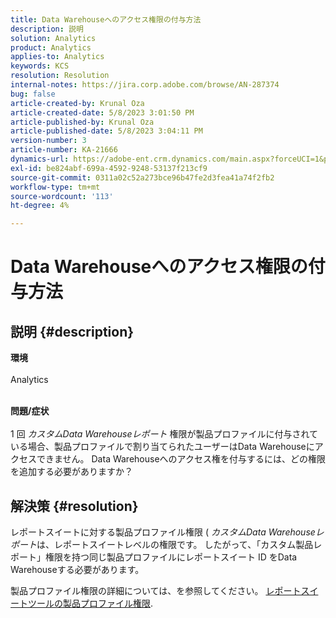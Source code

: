 ```yaml
---
title: Data Warehouseへのアクセス権限の付与方法
description: 説明
solution: Analytics
product: Analytics
applies-to: Analytics
keywords: KCS
resolution: Resolution
internal-notes: https://jira.corp.adobe.com/browse/AN-287374
bug: false
article-created-by: Krunal Oza
article-created-date: 5/8/2023 3:01:50 PM
article-published-by: Krunal Oza
article-published-date: 5/8/2023 3:04:11 PM
version-number: 3
article-number: KA-21666
dynamics-url: https://adobe-ent.crm.dynamics.com/main.aspx?forceUCI=1&pagetype=entityrecord&etn=knowledgearticle&id=1610a63c-b1ed-ed11-8849-6045bd006268
exl-id: be824abf-699a-4592-9248-53137f213cf9
source-git-commit: 0311a02c52a273bce96b47fe2d3fea41a74f2fb2
workflow-type: tm+mt
source-wordcount: '113'
ht-degree: 4%

---
```


# Data Warehouseへのアクセス権限の付与方法

## 説明 {#description}

<b>環境</b><br><br>Analytics<br><br>

<b>問題/症状</b><br><br>1 回 *カスタムData Warehouseレポート* 権限が製品プロファイルに付与されている場合、製品プロファイルで割り当てられたユーザーはData Warehouseにアクセスできません。 Data Warehouseへのアクセス権を付与するには、どの権限を追加する必要がありますか？<br>

## 解決策 {#resolution}


レポートスイートに対する製品プロファイル権限 ( *カスタムData Warehouseレポート*&#x200B;は、レポートスイートレベルの権限です。 したがって、「カスタム製品レポート」権限を持つ同じ製品プロファイルにレポートスイート ID をData Warehouseする必要があります。

製品プロファイル権限の詳細については、を参照してください。 [レポートスイートツールの製品プロファイル権限](https://experienceleague.adobe.com/docs/analytics/admin/admin-console/permissions/report-suite-tools.html?lang=ja).

